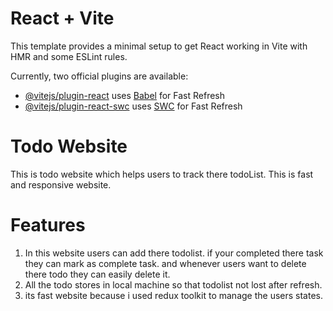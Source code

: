 # React + Vite

This template provides a minimal setup to get React working in Vite with HMR and some ESLint rules.

Currently, two official plugins are available:

- [@vitejs/plugin-react](https://github.com/vitejs/vite-plugin-react/blob/main/packages/plugin-react/README.md) uses [Babel](https://babeljs.io/) for Fast Refresh
- [@vitejs/plugin-react-swc](https://github.com/vitejs/vite-plugin-react-swc) uses [SWC](https://swc.rs/) for Fast Refresh

# Todo Website
This is todo website which helps users to track there todoList. This is fast and responsive website.

# Features 
1. In this website users can add there todolist. if your completed there task they can mark as complete task. and whenever users want to delete there todo they can easily delete it.
2. All the todo stores in local machine so that todolist not lost after refresh.
3. its fast website because i used redux toolkit to manage the users states.

